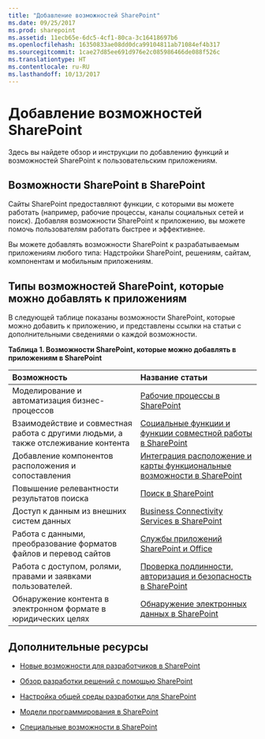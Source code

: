 ```yaml
---
title: "Добавление возможностей SharePoint"
ms.date: 09/25/2017
ms.prod: sharepoint
ms.assetid: 11ecb65e-6dc5-4cf1-80ca-3c16418697b6
ms.openlocfilehash: 16350833ae08dd0dca99104811ab71084ef4b317
ms.sourcegitcommit: 1cae27d85ee691d976e2c085986466de088f526c
ms.translationtype: HT
ms.contentlocale: ru-RU
ms.lasthandoff: 10/13/2017
---
```

# <a name="add-sharepoint-capabilities"></a>Добавление возможностей SharePoint
Здесь вы найдете обзор и инструкции по добавлению функций и возможностей SharePoint к пользовательским приложениям.
## <a name="what-are-sharepoint-capabilities-in-sharepoint"></a>Возможности SharePoint в SharePoint
<a name="bkmk_whatIs"> </a>

Сайты SharePoint предоставляют функции, с которыми вы можете работать (например, рабочие процессы, каналы социальных сетей и поиск). Добавляя возможности SharePoint к приложению, вы можете помочь пользователям работать быстрее и эффективнее.
  
    
    
Вы можете добавлять возможности SharePoint к разрабатываемым приложениям любого типа: Надстройки SharePoint, решениям, сайтам, компонентам и мобильным приложениям.
  
    
    

## <a name="kinds-of-sharepoint-capabilities-you-can-add-to-your-apps"></a>Типы возможностей SharePoint, которые можно добавлять к приложениям
<a name="bkmk_inThisSection"> </a>

В следующей таблице показаны возможности SharePoint, которые можно добавить к приложению, и представлены ссылки на статьи с дополнительными сведениями о каждой возможности.
  
    
    

**Таблица 1. Возможности SharePoint, которые можно добавлять в приложениям в SharePoint**


|**Возможность**|**Название статьи**|
|:-----|:-----|
|Моделирование и автоматизация бизнес-процессов  <br/> | [Рабочие процессы в SharePoint](workflows-in-sharepoint.md) <br/> |
|Взаимодействие и совместная работа с другими людьми, а также отслеживание контента  <br/> | [Социальные функции и функции совместной работы в SharePoint](social-and-collaboration-features-in-sharepoint.md) <br/> |
|Добавление компонентов расположения и сопоставления  <br/> | [Интеграция расположение и карты функциональные возможности в SharePoint](integrating-location-and-map-functionality-in-sharepoint.md) <br/> |
|Повышение релевантности результатов поиска  <br/> | [Поиск в SharePoint](search-in-sharepoint.md) <br/> |
|Доступ к данным из внешних систем данных  <br/> | [Business Connectivity Services в SharePoint](business-connectivity-services-in-sharepoint.md) <br/> |
|Работа с данными, преобразование форматов файлов и перевод сайтов  <br/> | [Службы приложений SharePoint и Office](office-and-sharepoint-application-services.md) <br/> |
|Работа с доступом, ролями, правами и заявками пользователей.  <br/> | [Проверка подлинности, авторизация и безопасность в SharePoint](authentication-authorization-and-security-in-sharepoint.md) <br/> |
|Обнаружение контента в электронном формате в юридических целях  <br/> | [Обнаружение электронных данных в SharePoint](ediscovery-in-sharepoint.md) <br/> |
   

## <a name="additional-resources"></a>Дополнительные ресурсы
<a name="bk_addresources"> </a>


-  [Новые возможности для разработчиков в SharePoint](what-s-new-for-developers-in-sharepoint.md)
    
  
-  [Обзор разработки решений с помощью SharePoint](sharepoint-development-overview.md)
    
  
-  [Настройка общей среды разработки для SharePoint](set-up-a-general-development-environment-for-sharepoint.md)
    
  
-  [Модели программирования в SharePoint](programming-models-in-sharepoint.md)
    
  
-  [Специальные возможности в SharePoint](accessibility-in-sharepoint.md)
    
  

  
    
    

